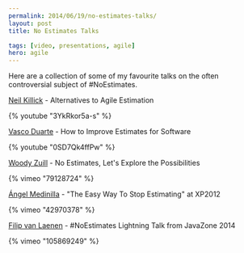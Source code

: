 ```yaml
---
permalink: 2014/06/19/no-estimates-talks/
layout: post
title: No Estimates Talks

tags: [video, presentations, agile]
hero: agile
---
```


Here are a collection of some of my favourite talks on the often controversial
subject of #NoEstimates.

[Neil Killick](http://www.twitter.com/@neil_killick) - Alternatives to Agile Estimation

{% youtube "3YkRkor5a-s" %}

[Vasco Duarte](http://twitter.com/@duarte_vasco) - How to Improve Estimates for Software

{% youtube "0SD7Qk4ffPw" %}

[Woody Zuill](http://twitter.com/@WoodyZuill) - No Estimates, Let's Explore the Possibilities

{% vimeo "79128724" %}

[Ángel Medinilla](http://twitter.com/@angel_m) - "The Easy Way To Stop Estimating" at XP2012

{% vimeo "42970378" %}

[Filip van Laenen](https://twitter.com/filipvanlaenen) - #NoEstimates Lightning Talk from JavaZone 2014

{% vimeo "105869249" %}
